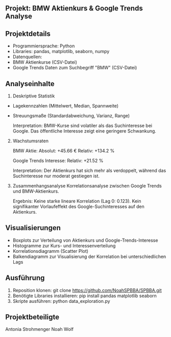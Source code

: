 ## Projekt:  BMW Aktienkurs & Google Trends Analyse ##

## Projektdetails
- Programmiersprache: Python
- Libraries: pandas, matplotlib, seaborn, numpy
- Datenquellen:
- BMW Aktienkurse (CSV-Datei)
- Google Trends Daten zum Suchbegriff "BMW" (CSV-Datei)

## Analyseinhalte
1. Deskriptive Statistik
- Lagekennzahlen (Mittelwert, Median, Spannweite)
- Streuungsmaße (Standardabweichung, Varianz, Range)

    Interpretation:
        BMW-Kurse sind volatiler als das Suchinteresse bei Google.
        Das öffentliche Interesse zeigt eine geringere Schwankung.

2. Wachstumsraten

    BMW Aktie:
        Absolut: +45.66 €
        Relativ: +134.2 %

    Google Trends Interesse:
        Relativ: +21.52 %

    Interpretation:
        Der Aktienkurs hat sich mehr als verdoppelt, während das Suchinteresse nur moderat gestiegen ist.

3. Zusammenhangsanalyse
    Korrelationsanalyse zwischen Google Trends und BMW-Aktienkurs.

    Ergebnis:
        Keine starke lineare Korrelation (Lag 0: 0.123).
        Kein signifikanter Vorlaufeffekt des Google-Suchinteresses auf den Aktienkurs.
   
## Visualisierungen

- Boxplots zur Verteilung von Aktienkurs und Google-Trends-Interesse
- Histogramme zur Kurs- und Interessenverteilung
- Korrelationsdiagramm (Scatter Plot)
- Balkendiagramm zur Visualisierung der Korrelation bei unterschiedlichen Lags

## Ausführung
1. Reposition klonen:
   git clone https://github.com/NoahSPBBA/SPBBA.git
2. Benötigte Libraries installieren:
   pip install pandas matplotlib seaborn
3. Skripte ausführen:
   python data_exploration.py

## Projektbeteiligte
Antonia Strohmenger
Noah Wolf
